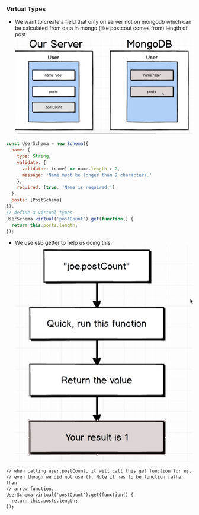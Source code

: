 
### Virtual Types

- We want to create a field that only on server not on mongodb which can be
calculated from data in mongo (like postcout comes from) length of post.
![virtual-type](../note-images/virtual-type.png)

```js
const UserSchema = new Schema({
  name: {
    type: String,
    validate: {
      validator: (name) => name.length > 2,
      message: 'Name must be longer than 2 characters.'
    },
    required: [true, 'Name is required.']
  },
  posts: [PostSchema]
});
// define a virtual types
UserSchema.virtual('postCount').get(function() {
  return this.posts.length;
});
```
- We use es6 getter to help us doing this:
![es6-getters](../note-images/es6-getters.png)

```
// when calling user.postCount, it will call this get function for us.
// even though we did not use (). Note it has to be function rather than
// arrow function.
UserSchema.virtual('postCount').get(function() {
  return this.posts.length;
});
```
